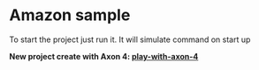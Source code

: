 # Amazon sample

To start the project just run it. It will simulate command on start up

**New project create with Axon 4: [play-with-axon-4](https://github.com/moifort/play-with-axon-4)**


